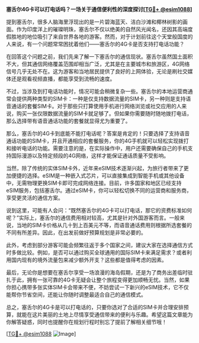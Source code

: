 **塞舌尔4G卡可以打电话吗？一场关于通信便利性的深度探讨[[TG💪+ @esim1088](https://t.me/s/esim1088)]**

提到塞舌尔，很多人脑海里浮现出的是一片碧海蓝天、洁白沙滩和椰林树影的画面。作为印度洋上的璀璨明珠，塞舌尔不仅以绝美的自然风光闻名，还因其高端度假胜地的地位吸引了来自世界各地的游客。然而，对于计划前往这个天堂般国度的人来说，有一个问题常常困扰着他们——塞舌尔的4G卡是否支持打电话功能？

在回答这个问题之前，我们先来了解一下塞舌尔的通信现状。塞舌尔虽然国土面积不大，但其通信网络覆盖范围却相当广泛，尤其是在主要城市和旅游区，4G网络信号几乎无处不在。这为游客和当地居民提供了良好的上网体验，无论是刷社交媒体还是观看视频直播，都能享受到流畅的速度。

不过，当涉及到打电话功能时，情况可能会稍微复杂一些。塞舌尔的本地运营商通常会提供两种类型的SIM卡：一种是仅支持数据流量的SIM卡，另一种则是支持语音通话的套餐SIM卡。对于那些只打算使用手机进行网络浏览或社交应用的人来说，购买一张仅限数据流量的SIM卡就足够了。但如果你需要随时随地拨打电话，那么选择带有语音通话功能的套餐就显得尤为重要了。

那么，塞舌尔的4G卡到底能不能打电话呢？答案是肯定的！只要选择了支持语音通话功能的SIM卡，并且开通相应的套餐服务，你的4G手机就可以轻松实现拨打和接听电话的功能。需要注意的是，在实际操作中，用户还需要确保自己的手机支持国际漫游以及特定频段的4G网络，这样才能保证通话质量不受影响。

当然，除了传统的实体SIM卡外，近年来eSIM技术逐渐兴起，为旅行者带来了更加便捷的选择。eSIM是一种嵌入式芯片，可以直接集成到智能手机或其他设备中，无需物理更换SIM卡即可完成网络连接。目前，许多国家和地区已经支持eSIM服务，包括塞舌尔。通过eSIM卡，你可以轻松切换不同的运营商和服务商，享受更灵活的通信方案。

说到这里，可能有人会问：“既然塞舌尔的4G卡可以打电话，那它的资费标准如何呢？”实际上，塞舌尔的通信费用相对较高，尤其是针对外国游客而言。一般来说，当地的SIM卡价格从几十到上百美元不等，而语音通话费用则根据所选套餐的不同有所差异。因此，在出发前做好预算规划是非常必要的。

此外，考虑到部分游客可能会频繁往返于多个国家之间，建议大家在选择通信方式时多做比较。例如，是否可以通过购买全球通用的国际SIM卡来满足需求？或者利用国内现有的境外流量包来减少额外开支？这些都是值得考虑的因素。

最后，无论你是想要在塞舌尔享受一场浪漫的海岛假期，还是为了商务出差临时驻扎于此，拥有一张可靠的4G卡无疑会让整个旅程变得更加顺畅无忧。当然，如果你担心携带多张实体SIM卡会带来不便，不妨尝试一下新兴的eSIM技术，它不仅能帮你节省空间，还能让你随时调整最适合自己的通信模式。

总之，塞舌尔的4G卡是可以打电话的，只要你选对了合适的SIM卡并合理安排预算，就能在这片美丽的土地上尽情享受通信带来的便利与乐趣。希望这篇文章能为你解答疑惑，同时也提醒你在规划行程时别忘了提前了解相关细节哦！

[[TG💪+ @esim1088](https://t.me/s/esim1088) ![Image](https://i.postimg.cc/4NQfJmqS/Snipaste-2025-05-13-00-14-12.png)]